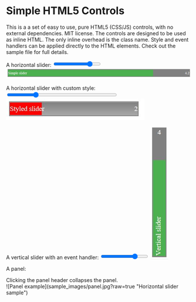 # Simple HTML5 Controls
This is a a set of easy to use, pure HTML5 (CSS/JS) controls, with no external dependencies. MIT license.
The controls are designed to be used as inline HTML. The only inline overhead is the class name.
Style and event handlers can be applied directly to the HTML elements.
Check out the sample file for full details.

A horizontal slider:
<input type="range" class="ctl-hslider" min="1" max="5" value="4.2" step="0.1" title="Simple slider"/>
![Example of horizontal slider](sample_images/hslider.jpg?raw=true "Example of horizontal slider")

A horizontal slider with custom style:
<input type="range" class="ctl-hslider" min="1" max="5" value="2" title="Styled slider" data-fill-color="red" style="width:300px" />
![Example of orizontal slider with style](sample_images/hsliderstyle.jpg?raw=true "Example of horizontal slider with style")

A vertical slider with an event handler:
<input type="range" class="ctl-vslider" min="1" max="5" value="4" title="Vertical slider" oninput="alert(this.value)" />
![Example of vertical slider with event handler](sample_images/vslider.jpg?raw=true "Example of vertical slider with event handler")

A panel:
<div class="ctl-panel"  title="My panel">Clicking the panel header collapses the panel.</div>
![Panel example](sample_images/panel.jpg?raw=true "Horizontal slider sample")

